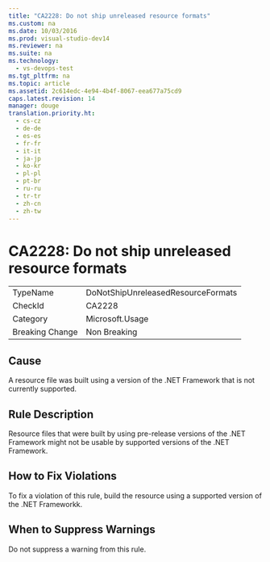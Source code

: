 ```yaml
---
title: "CA2228: Do not ship unreleased resource formats"
ms.custom: na
ms.date: 10/03/2016
ms.prod: visual-studio-dev14
ms.reviewer: na
ms.suite: na
ms.technology: 
  - vs-devops-test
ms.tgt_pltfrm: na
ms.topic: article
ms.assetid: 2c614edc-4e94-4b4f-8067-eea677a75cd9
caps.latest.revision: 14
manager: douge
translation.priority.ht: 
  - cs-cz
  - de-de
  - es-es
  - fr-fr
  - it-it
  - ja-jp
  - ko-kr
  - pl-pl
  - pt-br
  - ru-ru
  - tr-tr
  - zh-cn
  - zh-tw
---
```

# CA2228: Do not ship unreleased resource formats
|||  
|-|-|  
|TypeName|DoNotShipUnreleasedResourceFormats|  
|CheckId|CA2228|  
|Category|Microsoft.Usage|  
|Breaking Change|Non Breaking|  
  
## Cause  
 A resource file was built using a version of the .NET Framework that is not currently supported.  
  
## Rule Description  
 Resource files that were built by using pre-release versions of the .NET Framework might not be usable by supported versions of the .NET Framework.  
  
## How to Fix Violations  
 To fix a violation of this rule, build the resource using a supported version of the .NET Frameworkk.  
  
## When to Suppress Warnings  
 Do not suppress a warning from this rule.